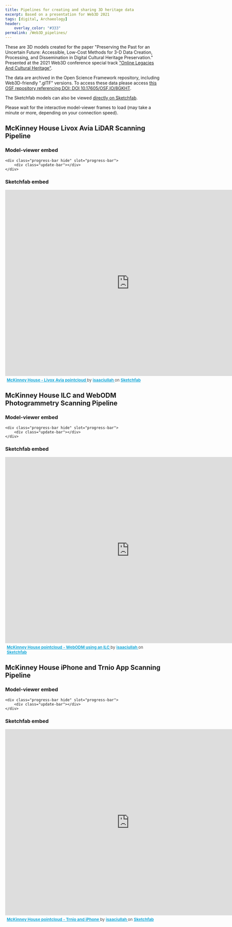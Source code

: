 ```yaml
---
title: Pipelines for creating and sharing 3D heritage data
excerpt: Based on a presentation for Web3D 2021
tags: [digital, Archaeology]
header:
    overlay_color: "#333"
permalink: /Web3D_pipelines/
---
```


<!-- Import the model viewer script and set viewport size -->
<script type="module" src="https://unpkg.com/@google/model-viewer/dist/model-viewer.min.js"></script>
<style>
model-viewer {
  width: 800px;
  height: 600px;
}
</style>

These are 3D models created for the paper "Preserving the Past for an Uncertain Future: Accessible, Low-Cost Methods for 3-D Data Creation, Processing, and Dissemination in Digital Cultural Heritage Preservation." Presented at the 2021 Web3D conference special track ["Online Legacies And Cultural Heritage"](https://web3d.siggraph.org/call-for-papers/online-legacies-and-cultural-heritage/).

The data are archived in the Open Science Framework repository, including Web3D-friendly ".glTF" versions. To access these data please access [this OSF repository referencing DOI: DOI 10.17605/OSF.IO/8GKHT](https://osf.io/8gkht/).

The Sketchfab models can also be viewed [directly on Sketchfab](https://sketchfab.com/isaaciullah).

Please wait for the interactive model-viewer frames to load (may take a minute or more, depending on your connection speed).

## McKinney House Livox Avia LiDAR Scanning Pipeline

### Model-viewer embed


<model-viewer src="/images/McKinney_Livox_Avia_gltf/scene.gltf" loading="eager" ar ar-modes="webxr scene-viewer quick-look" camera-controls environment-image="neutral" shadow-intensity="1" alt="A 3D model of the McKinney House in La Mesa">

    <div class="progress-bar hide" slot="progress-bar">
        <div class="update-bar"></div>
    </div>
</model-viewer>

### Sketchfab embed

<div class="sketchfab-embed-wrapper"> <iframe title="McKinney House - Livox Avia pointcloud" frameborder="0" allowfullscreen mozallowfullscreen="true" webkitallowfullscreen="true" allow="autoplay; fullscreen; xr-spatial-tracking" xr-spatial-tracking execution-while-out-of-viewport execution-while-not-rendered web-share width="800" height="600" src="https://sketchfab.com/models/b8740a7e91804fc2a81804a9d12dda7b/embed"> </iframe> <p style="font-size: 13px; font-weight: normal; margin: 5px; color: #4A4A4A;"> <a href="https://sketchfab.com/3d-models/mckinney-house-livox-avia-pointcloud-b8740a7e91804fc2a81804a9d12dda7b?utm_medium=embed&utm_campaign=share-popup&utm_content=b8740a7e91804fc2a81804a9d12dda7b" target="_blank" style="font-weight: bold; color: #1CAAD9;"> McKinney House - Livox Avia pointcloud </a> by <a href="https://sketchfab.com/isaaciullah?utm_medium=embed&utm_campaign=share-popup&utm_content=b8740a7e91804fc2a81804a9d12dda7b" target="_blank" style="font-weight: bold; color: #1CAAD9;"> isaaciullah </a> on <a href="https://sketchfab.com?utm_medium=embed&utm_campaign=share-popup&utm_content=b8740a7e91804fc2a81804a9d12dda7b" target="_blank" style="font-weight: bold; color: #1CAAD9;">Sketchfab</a></p></div>

## McKinney House ILC and WebODM Photogrammetry Scanning Pipeline

### Model-viewer embed

<model-viewer src="/images/McKinney_WebODM_ILC_gltf/scene.gltf" loading="eager" ar ar-modes="webxr scene-viewer quick-look" camera-controls environment-image="neutral" shadow-intensity="1" alt="A 3D model of the McKinney House in La Mesa">

    <div class="progress-bar hide" slot="progress-bar">
        <div class="update-bar"></div>
    </div>
</model-viewer>

### Sketchfab embed

<div class="sketchfab-embed-wrapper"> <iframe title="McKinney House pointcloud - WebODM using an ILC" frameborder="0" allowfullscreen mozallowfullscreen="true" webkitallowfullscreen="true" allow="autoplay; fullscreen; xr-spatial-tracking" xr-spatial-tracking execution-while-out-of-viewport execution-while-not-rendered web-share width="800" height="600" src="https://sketchfab.com/models/52f99461b8ac43ef9bec3dd63cbb2794/embed"> </iframe> <p style="font-size: 13px; font-weight: normal; margin: 5px; color: #4A4A4A;"> <a href="https://sketchfab.com/3d-models/mckinney-house-pointcloud-webodm-using-an-ilc-52f99461b8ac43ef9bec3dd63cbb2794?utm_medium=embed&utm_campaign=share-popup&utm_content=52f99461b8ac43ef9bec3dd63cbb2794" target="_blank" style="font-weight: bold; color: #1CAAD9;"> McKinney House pointcloud - WebODM using an ILC </a> by <a href="https://sketchfab.com/isaaciullah?utm_medium=embed&utm_campaign=share-popup&utm_content=52f99461b8ac43ef9bec3dd63cbb2794" target="_blank" style="font-weight: bold; color: #1CAAD9;"> isaaciullah </a> on <a href="https://sketchfab.com?utm_medium=embed&utm_campaign=share-popup&utm_content=52f99461b8ac43ef9bec3dd63cbb2794" target="_blank" style="font-weight: bold; color: #1CAAD9;">Sketchfab</a></p></div>


## McKinney House iPhone and Trnio App Scanning Pipeline

### Model-viewer embed

<model-viewer src="/images/McKinney_Trnio_gltf/scene.gltf" loading="eager" ar ar-modes="webxr scene-viewer quick-look" camera-controls environment-image="neutral" shadow-intensity="1" alt="A 3D model of the McKinney House in La Mesa">

    <div class="progress-bar hide" slot="progress-bar">
        <div class="update-bar"></div>
    </div>
</model-viewer>

### Sketchfab embed

<div class="sketchfab-embed-wrapper"> <iframe title="McKinney House pointcloud - Trnio and iPhone" frameborder="0" allowfullscreen mozallowfullscreen="true" webkitallowfullscreen="true" allow="autoplay; fullscreen; xr-spatial-tracking" xr-spatial-tracking execution-while-out-of-viewport execution-while-not-rendered web-share width="800" height="600" src="https://sketchfab.com/models/09f0a75db0ff454ab6f27f7922a15b7b/embed"> </iframe> <p style="font-size: 13px; font-weight: normal; margin: 5px; color: #4A4A4A;"> <a href="https://sketchfab.com/3d-models/mckinney-house-pointcloud-trnio-and-iphone-09f0a75db0ff454ab6f27f7922a15b7b?utm_medium=embed&utm_campaign=share-popup&utm_content=09f0a75db0ff454ab6f27f7922a15b7b" target="_blank" style="font-weight: bold; color: #1CAAD9;"> McKinney House pointcloud - Trnio and iPhone </a> by <a href="https://sketchfab.com/isaaciullah?utm_medium=embed&utm_campaign=share-popup&utm_content=09f0a75db0ff454ab6f27f7922a15b7b" target="_blank" style="font-weight: bold; color: #1CAAD9;"> isaaciullah </a> on <a href="https://sketchfab.com?utm_medium=embed&utm_campaign=share-popup&utm_content=09f0a75db0ff454ab6f27f7922a15b7b" target="_blank" style="font-weight: bold; color: #1CAAD9;">Sketchfab</a></p></div>


